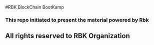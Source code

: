 #RBK BlockChain BootKamp
### This repo initiated to present the material powered by Rbk
## All rights reserved to RBK Organization
